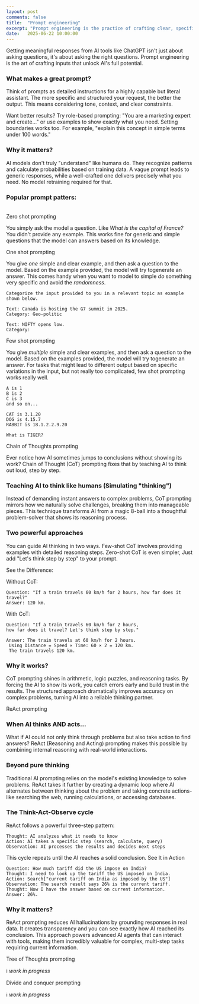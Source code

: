 ```yaml
---
layout: post
comments: false
title:  "Prompt engineering"
excerpt: "Prompt engineering is the practice of crafting clear, specific instructions to get the best possible responses from AI models. Effective prompts typically include detailed context, specific examples of desired outputs, and clear formatting requirements to guide the AI's response. "
date:   2025-06-22 10:00:00
---
```

Getting meaningful responses from AI tools like ChatGPT isn't just about asking questions, it's about asking the right questions. Prompt engineering is the art of crafting inputs that unlock AI's full potential.

### What makes a great prompt?
Think of prompts as detailed instructions for a highly capable but literal assistant. The more specific and structured your request, the better the output. This means considering tone, context, and clear constraints.

Want better results? Try role-based prompting: "You are a marketing expert and create..." or use examples to show exactly what you need. Setting boundaries works too. For example, "explain this concept in simple terms under 100 words."

### Why it matters?
AI models don't truly "understand" like humans do. They recognize patterns and calculate probabilities based on training data. A vague prompt leads to generic responses, while a well-crafted one delivers precisely what you need. No model retraining required for that.

### Popular prompt patters:
<br />
<span class="important">Zero shot prompting</span>

You simply ask the model a question. Like *What is the capital of France?* You didn't provide any example. This works fine for generic and simple questions that the model can answers based on its knowledge.

<span class="important">One shot prompting</span>

You give *one* simple and clear example, and then ask a question to the model. Based on the example provided, the model will try togenerate an answer. This comes handy when you want to model to simple *do* something very specific and avoid the *randomness*.

```text
Categorize the input provided to you in a relevant topic as example shown below.

Text: Canada is hosting the G7 summit in 2025.
Category: Geo-politic

Text: NIFTY opens low.
Category: 

```

<span class="important">Few shot prompting</span>

You give *multiple* simple and clear examples, and then ask a question to the model. Based on the examples provided, the model will try togenerate an answer. For tasks that might lead to different output based on specific variations in the input, but not really too complicated, few shot prompting works really well.

```text
A is 1
B is 2
C is 3
and so on...

CAT is 3.1.20
DOG is 4.15.7
RABBIT is 18.1.2.2.9.20

What is TIGER?

```

<span class="important">Chain of Thoughts prompting</span>

Ever notice how AI sometimes jumps to conclusions without showing its work? Chain of Thought (CoT) prompting fixes that by teaching AI to think out loud, step by step.

### Teaching AI to think like humans (Simulating "thinking")
Instead of demanding instant answers to complex problems, CoT prompting mirrors how we naturally solve challenges, breaking them into manageable pieces. This technique transforms AI from a magic 8-ball into a thoughtful problem-solver that shows its reasoning process.

### Two powerful approaches
You can guide AI thinking in two ways. Few-shot CoT involves providing examples with detailed reasoning steps. Zero-shot CoT is even simpler, Just add "Let's think step by step" to your prompt.

See the Difference:

Without CoT: 
```text
Question: "If a train travels 60 km/h for 2 hours, how far does it travel?"
Answer: 120 km.
```

With CoT: 
```text
Question: "If a train travels 60 km/h for 2 hours, 
how far does it travel? Let's think step by step."

Answer: The train travels at 60 km/h for 2 hours.
 Using Distance = Speed × Time: 60 × 2 = 120 km. 
 The train travels 120 km.
```

### Why it works?
CoT prompting shines in arithmetic, logic puzzles, and reasoning tasks. By forcing the AI to show its work, you catch errors early and build trust in the results. The structured approach dramatically improves accuracy on complex problems, turning AI into a reliable thinking partner.

<span class="important">ReAct prompting</span>

### When AI thinks AND acts...

What if AI could not only think through problems but also take action to find answers? ReAct (Reasoning and Acting) prompting makes this possible by combining internal reasoning with real-world interactions.

### Beyond pure thinking
Traditional AI prompting relies on the model's existing knowledge to solve problems. ReAct takes it further by creating a dynamic loop where AI alternates between thinking about the problem and taking concrete actions-like searching the web, running calculations, or accessing databases.

### The Think-Act-Observe cycle
ReAct follows a powerful three-step pattern:

```text
Thought: AI analyzes what it needs to know
Action: AI takes a specific step (search, calculate, query)
Observation: AI processes the results and decides next steps
```

This cycle repeats until the AI reaches a solid conclusion.
See It in Action

```text
Question: How much tariff did the US impose on India?
Thought: I need to look up the tariff the US imposed on India.
Action: Search["current tariff on India as imposed by the US"]
Observation: The search result says 26% is the current tariff.
Thought: Now I have the answer based on current information.
Answer: 26%.
```

### Why it matters?
ReAct prompting reduces AI hallucinations by grounding responses in real data. It creates transparency and you can see exactly how AI reached its conclusion. This approach powers advanced AI agents that can interact with tools, making them incredibly valuable for complex, multi-step tasks requiring current information.

<span class="important">Tree of Thoughts prompting</span>

ℹ️ *work in progress*

<span class="important">Divide and conquer prompting</span>

ℹ️ *work in progress*
